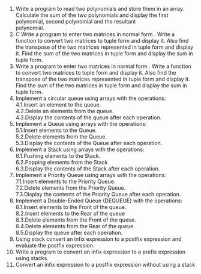 1. Write a program to read two polynomials and store them in an array. Calculate the sum of the
two polynomials and display the first polynomial, second polynomial and the resultant<br>
polynomial.
2. C Write a program to enter two matrices in normal form . Write a function to convert two
matrices to tuple form and display it. Also find the transpose of the two matrices represented
in tuple form and display it. Find the sum of the two matrices in tuple form and display the
sum in tuple form.<br>
3. Write a program to enter two matrices in normal form . Write a function to convert two
matrices to tuple form and display it. Also find the transpose of the two matrices represented
in tuple form and display it. Find the sum of the two matrices in tuple form and display the
sum in tuple form.<br>
4. Implement a circular queue using arrays with the operations:<br>
4.1.Insert an element to the queue.<br>
4.2.Delete an elements from the queue.<br>
4.3.Display the contents of the queue after each operation.<br>
5. Implement a Queue using arrays with the operations:<br>
5.1.Insert elements to the Queue.<br>
5.2.Delete elements from the Queue.<br>
5.3.Display the contents of the Queue after each operation.<br>
6. Implement a Stack using arrays with the operations:<br>
6.1.Pushing elements to the Stack.<br>
6.2.Popping elements from the Stack<br>
6.3.Display the contents of the Stack after each operation.<br>
7. Implement a Priority Queue using arrays with the operations:<br>
7.1.Insert elements to the Priority Queue.<br>
7.2.Delete elements from the Priority Queue.<br>
7.3.Display the contents of the Priority Queue after each operation.<br>
8. Implement a Double-Ended Queue (DEQUEUE) with the operations:<br>
8.1.Insert elements to the Front of the queue.<br>
8.2.Insert elements to the Rear of the queue<br>
8.3.Delete elements from the Front of the queue.<br>
8.4.Delete elements from the Rear of the queue.<br>
8.5.Display the queue after each operation.<br>
9. Using stack convert an infix expression to a postfix expression and evaluate the postfix
expression.<br>
10. Write a program to convert an infix expression to a prefix expression using stacks.<br>
11. Convert an infix expression to a postfix expression without using a stack<br>
